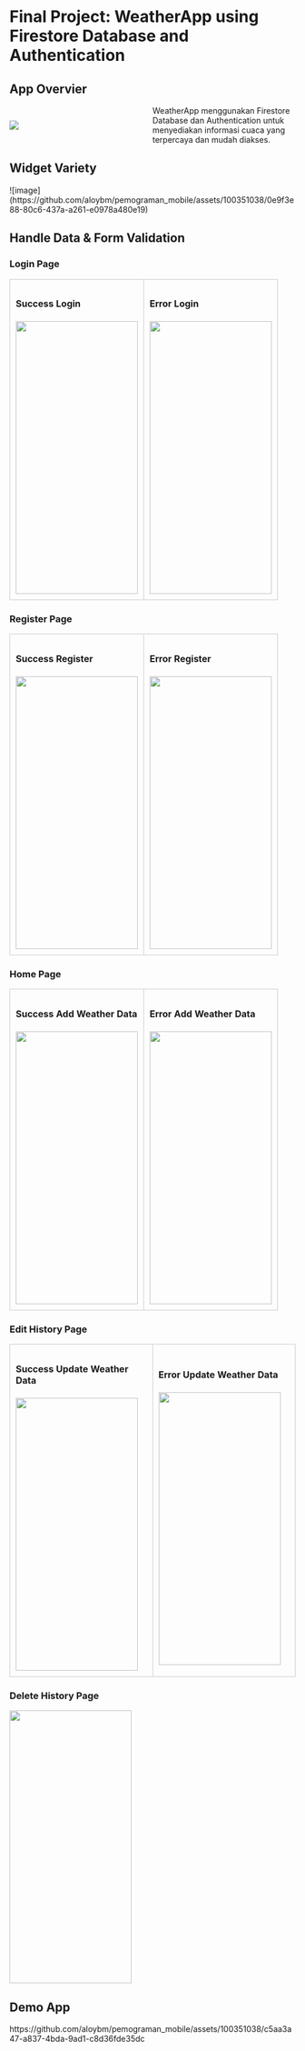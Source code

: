 <h1>Final Project: WeatherApp using Firestore Database and Authentication</h1>

<h2>App Overvier</h2>
<div style="display: flex; align-items: center;">
  <div style="flex: 1;">
    <img src="https://github.com/aloybm/pemograman_mobile/assets/100351038/221328f7-9ffb-4e06-a2fb-33505adaa1fd">
  </div>
  <div style="flex: 1;">
    WeatherApp menggunakan Firestore Database dan Authentication untuk menyediakan informasi cuaca yang terpercaya dan mudah diakses.
  </div>
</div>

<h2>Widget Variety </h2>
![image](https://github.com/aloybm/pemograman_mobile/assets/100351038/0e9f3e88-80c6-437a-a261-e0978a480e19)



<h2>Handle Data & Form Validation</h2>
<h3>Login Page </h3>
<table style="width: 100%; border-collapse: collapse;">
  <tr>
    <td style="width: 50%; padding: 10px; border: 1px solid #ccc;">
      <h4>Success Login</h4>
      <img src="https://github.com/aloybm/pemograman_mobile/assets/100351038/e0958c4a-a117-439c-901f-2951bc69000a" width="215" height="480">
    </td>
    <td style="width: 50%; padding: 10px; border: 1px solid #ccc;">
      <h4>Error Login</h4>
      <img src="https://github.com/aloybm/pemograman_mobile/assets/100351038/822d3c99-7a9c-4c3e-83c9-8a5c2ed097f8" width="215" height="480">
    </td>
  </tr>
</table>


<h3>Register Page </h3>
<table style="width: 100%; border-collapse: collapse;">
  <tr>
    <td style="width: 50%; padding: 10px; border: 1px solid #ccc;">
      <h4>Success Register</h4>
      <img src="https://github.com/aloybm/pemograman_mobile/assets/100351038/097828ef-6851-43bc-a57f-0a97f986cf47" width="215" height="480">
    </td>
    <td style="width: 50%; padding: 10px; border: 1px solid #ccc;">
      <h4>Error Register</h4>
      <img src="https://github.com/aloybm/pemograman_mobile/assets/100351038/29b3f383-e49e-4060-b5f6-e2cab321acfb" width="215" height="480">
    </td>
  </tr>
</table>

<h3>Home Page </h3>
<table style="width: 100%; border-collapse: collapse;">
  <tr>
    <td style="width: 50%; padding: 10px; border: 1px solid #ccc;">
      <h4>Success Add Weather Data</h4>
      <img src="https://github.com/aloybm/pemograman_mobile/assets/100351038/d3e3785b-d2fa-473b-be61-6fefce30ef04" width="215" height="480">
    </td>
    <td style="width: 50%; padding: 10px; border: 1px solid #ccc;">
      <h4>Error Add Weather Data</h4>
      <img src="https://github.com/aloybm/pemograman_mobile/assets/100351038/c50068ca-b196-44d7-b66d-2b7d4a8e6ce6" width="215" height="480">
    </td>
  </tr>
</table>

<h3>Edit History Page </h3>
<table style="width: 100%; border-collapse: collapse;">
  <tr>
    <td style="width: 50%; padding: 10px; border: 1px solid #ccc;">
      <h4>Success Update Weather Data</h4>
      <img src="https://github.com/aloybm/pemograman_mobile/assets/100351038/81e0f1fe-02fd-4480-aea8-2d91b74dd8f5" width="215" height="480">
    </td>
    <td style="width: 50%; padding: 10px; border: 1px solid #ccc;">
      <h4>Error Update Weather Data</h4>
      <img src="https://github.com/aloybm/pemograman_mobile/assets/100351038/e12c3cac-03a3-40a6-bbcc-e4fa77a4f4bb" width="215" height="480">
    </td>
  </tr>
</table>

<h3>Delete History Page </h3>
<div style="display: flex; ">
    <img src="https://github.com/aloybm/pemograman_mobile/assets/100351038/7f00e81a-2f06-4214-8470-7ac22f8f952f" width="215" height="480">
</div>

<h2>Demo App</h2>
https://github.com/aloybm/pemograman_mobile/assets/100351038/c5aa3a47-a837-4bda-9ad1-c8d36fde35dc






